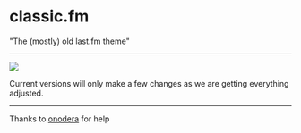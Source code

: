 # classic.fm
"The (mostly) old last.fm theme"
 
________________
 
 
 
<img src=https://sr.ht/JR5f.png>

Current versions will only make a few changes as we are getting everything adjusted. 

----------------

Thanks to <a href=https://github.com/onodera-punpun>onodera</a> for help
